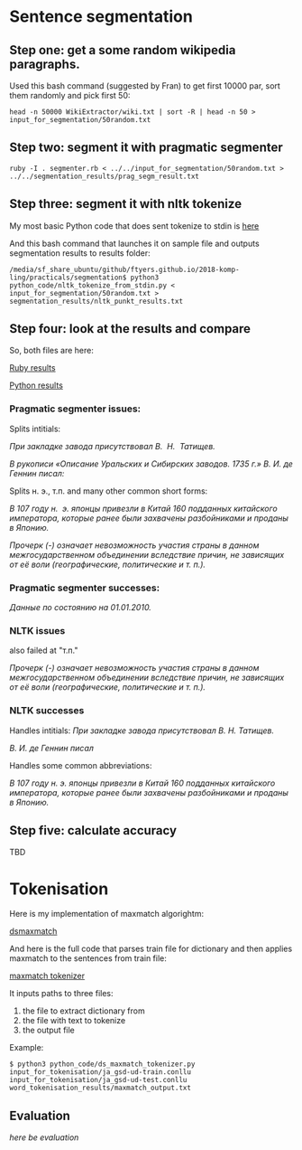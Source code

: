 # Sentence segmentation

## Step one: get a some random wikipedia paragraphs. 

Used this bash command (suggested by Fran) to get first 10000 par, sort them randomly and pick first 50:

`head -n 50000 WikiExtractor/wiki.txt | sort -R | head -n 50 >  input_for_segmentation/50random.txt`

## Step two: segment it with pragmatic segmenter

`ruby -I . segmenter.rb < ../../input_for_segmentation/50random.txt > ../../segmentation_results/prag_segm_result.txt`


## Step three: segment it with nltk tokenize

My most basic Python code that does sent tokenize to stdin is [here](segmentation/python_code/nltk_tokenize_from_stdin.py)

And this bash command that launches it on sample file and outputs segmentation results to results folder:

`/media/sf_share_ubuntu/github/ftyers.github.io/2018-komp-ling/practicals/segmentation$ python3 python_code/nltk_tokenize_from_stdin.py < input_for_segmentation/50random.txt > segmentation_results/nltk_punkt_results.txt`

## Step four: look at the results and compare

So, both files are here: 

[Ruby results](segmentation/segmentation_results/prag_segm_result.txt)

[Python results](segmentation/segmentation_results/nltk_punkt_results.txt)

### Pragmatic segmenter issues:
Splits intitials:

*При закладке завода присутствовал В.
 Н.
 Татищев.*

*В рукописи «Описание Уральских и Сибирских заводов. 1735 г.» В.
И.
де Геннин писал:*

Splits  н. э., т.п. and many other common short forms:

*В 107 году н.
 э.
японцы привезли в Китай 160 подданных китайского императора, которые ранее были захвачены разбойниками и проданы в Японию.*

*Прочерк (-) означает невозможность участия страны в данном межгосударственном объединении вследствие причин, не зависящих от её воли (географические, политические и т.
п.).*

### Pragmatic segmenter successes:
*Данные по состоянию на 01.01.2010.*


### NLTK issues

also failed at "т.п."

*Прочерк (-) означает невозможность участия страны в данном межгосударственном объединении вследствие причин, не зависящих от её воли (географические, политические и т.
п.).*

### NLTK successes

Handles intitials:
*При закладке завода присутствовал В. Н. Татищев.*

*В. И. де Геннин писал*

Handles some common abbreviations:

*В 107 году н. э. японцы привезли в Китай 160 подданных китайского императора, которые ранее были захвачены разбойниками и проданы в Японию.*


## Step five: calculate accuracy

TBD

# Tokenisation

Here is my implementation of maxmatch algorightm:

[dsmaxmatch](segmentation/python_code/ds_maxmatch.py)

And here is the full code that parses train file for dictionary and then applies maxmatch to the sentences from train file:

[maxmatch tokenizer](segmentation/python_code/ds_maxmatch_tokenizer.py)


It inputs paths to three files:

1. the file to extract dictionary from
2. the file with text to tokenize
3. the output file

Example:

`$ python3 python_code/ds_maxmatch_tokenizer.py input_for_tokenisation/ja_gsd-ud-train.conllu input_for_tokenisation/ja_gsd-ud-test.conllu word_tokenisation_results/maxmatch_output.txt`


## Evaluation

*here be evaluation*
